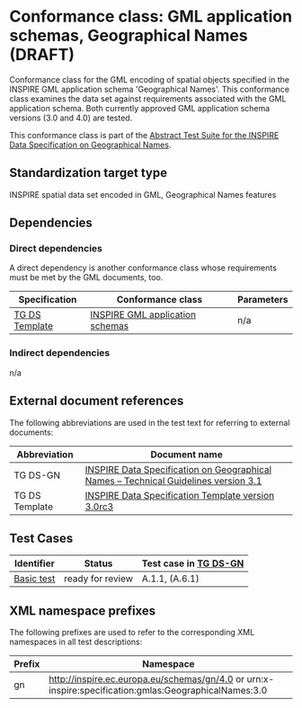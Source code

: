 # Conformance class: GML application schemas, Geographical Names (DRAFT)

Conformance class for the GML encoding of spatial objects specified in the INSPIRE GML application schema 'Geographical Names'. This conformance class examines the data set against requirements associated with the GML application schema. Both currently approved GML application schema versions (3.0 and 4.0) are tested.

This conformance class is part of the [Abstract Test Suite for the INSPIRE Data Specification on Geographical Names](http://inspire.ec.europa.eu/id/ats/data-gn/3.1).

## Standardization target type

INSPIRE spatial data set encoded in GML, Geographical Names features

## Dependencies

### Direct dependencies

A direct dependency is another conformance class whose requirements must be met by the GML documents, too.

| Specification | Conformance class | Parameters | 
| ------------- | ----------------- | ---------- |
| [TG DS Template](#ref_TG_DS_tmpl) | [INSPIRE GML application schemas](http://inspire.ec.europa.eu/id/ats/data/3.0rc3/schemas) | n/a |

### Indirect dependencies

n/a
 
## External document references

The following abbreviations are used in the test text for referring to external documents:

Abbreviation                     | Document name
-------------------------------- | --------------------------------------------------
TG DS-GN <a name="ref_TG_DS_GN"></a>   | [INSPIRE Data Specification on Geographical Names – Technical Guidelines version 3.1](http://inspire.ec.europa.eu/documents/Data_Specifications/INSPIRE_DataSpecification_GN_v3.1.pdf)
TG DS Template <a name="ref_TG_DS_tmpl"></a>   | [INSPIRE Data Specification Template version 3.0rc3](http://inspire.jrc.ec.europa.eu/documents/Data_Specifications/INSPIRE_DataSpecification_Template_v3.0rc3.pdf)

## Test Cases

| Identifier                                                        | Status   | Test case in [TG DS-GN](#ref_TG_DS_GN)  |
| ----------------------------------------------------------------- | -------- | ------------ |
| [Basic test](http://inspire.ec.europa.eu/id/ats/data-gn/3.1/gn-gml/basic)  | ready for review  | A.1.1, (A.6.1)  |

## XML namespace prefixes <a name="namespaces"></a>

The following prefixes are used to refer to the corresponding XML namespaces in all test descriptions:

Prefix         | Namespace
-------------- | -------------------------------------------------
gn          | http://inspire.ec.europa.eu/schemas/gn/4.0 or urn:x-inspire:specification:gmlas:GeographicalNames:3.0
